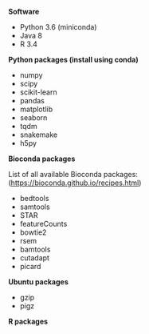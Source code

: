 **Software**

* Python 3.6 (miniconda)
* Java 8
* R 3.4

**Python packages (install using conda)**
* numpy
* scipy
* scikit-learn
* pandas
* matplotlib
* seaborn
* tqdm
* snakemake
* h5py

**Bioconda packages**

List of all available Bioconda packages: (https://bioconda.github.io/recipes.html)

* bedtools
* samtools
* STAR
* featureCounts
* bowtie2
* rsem
* bamtools
* cutadapt
* picard

**Ubuntu packages**
* gzip
* pigz

**R packages**
